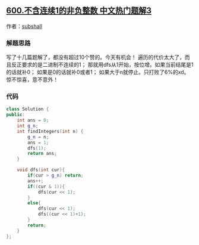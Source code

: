 ## [600.不含连续1的非负整数 中文热门题解3](https://leetcode.cn/problems/non-negative-integers-without-consecutive-ones/solutions/100000/zui-hao-li-jie-de-dfsman-su-tong-guo-by-vsvpd)

作者：[subshall](https://leetcode.cn/u/subshall)
### 解题思路
写了十几篇题解了，都没有超过10个赞的。今天有机会！
遍历的代价太大了，而且反正要求的是二进制不连续的1；
那就用dfs从1开始，按位增。如果当前结尾是1的话就补0；
如果是0的话就补0或者1；
如果大于n就停止。只打败了6%的xd。
惊不惊喜，意不意外！

### 代码

```cpp
class Solution {
public:
    int ans = 0;
    int g_n;
    int findIntegers(int n) {
        g_n = n;
        ans = 1;
        dfs(1);
        return ans;
    }

    void dfs(int cur){
        if(cur > g_n) return;
        ans++;
        if((cur & 1)){
            dfs(cur << 1);
        } 
        else{
            dfs(cur << 1);
            dfs((cur << 1)+1);
        }
        return;
    }
};
```